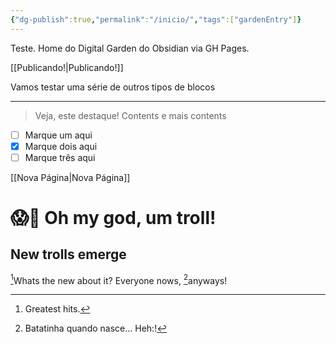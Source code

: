 ```yaml
---
{"dg-publish":true,"permalink":"/inicio/","tags":["gardenEntry"]}
---
```


Teste. Home do Digital Garden do Obsidian via GH Pages.

[[Publicando!\|Publicando!]]


Vamos testar uma série de outros tipos de blocos

---

> Veja, este destaque!
> Contents
> e mais contents

- [ ] Marque um aqui
- [x] Marque dois aqui
- [ ] Marque três aqui

[[Nova Página\|Nova Página]]

# 😱🧌 Oh my god, um troll!

## New trolls emerge

[^1]Whats the new about it?
Everyone nows, [^2]anyways!



[^1]: Greatest hits.

[^2]: Batatinha quando nasce...
	Heh:!
